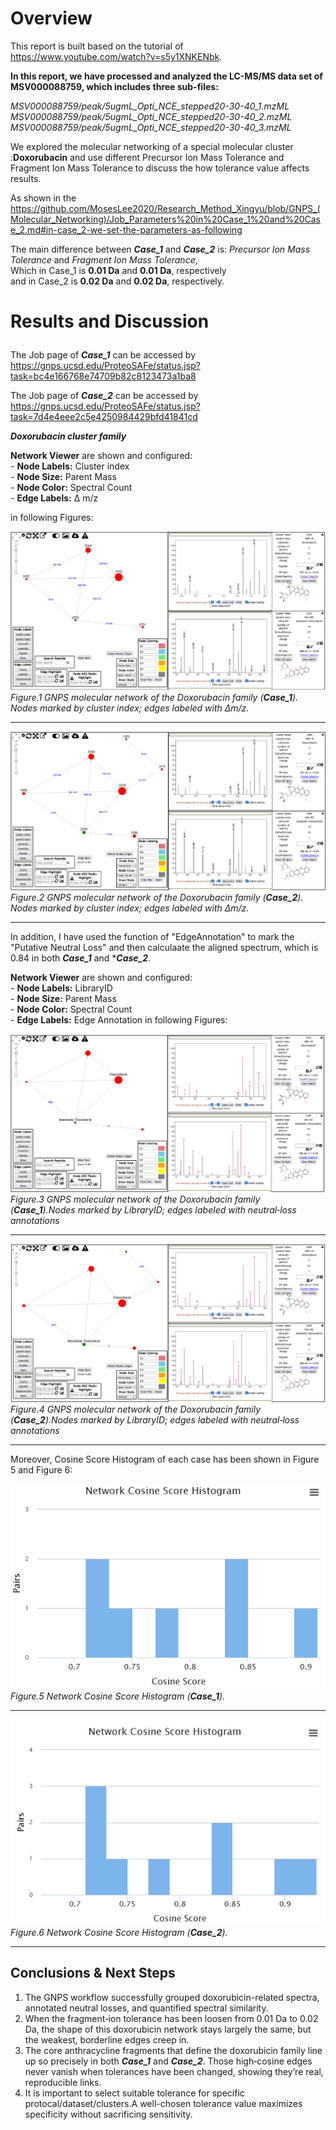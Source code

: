 # Overview<br>

This report is built based on the tutorial of https://www.youtube.com/watch?v=s5y1XNKENbk.

**In this report, we have processed and analyzed the LC-MS/MS data set of MSV000088759, which includes three sub-files:<br>**

*MSV000088759/peak/5ugmL_Opti_NCE_stepped20-30-40_1.mzML<br>
 MSV000088759/peak/5ugmL_Opti_NCE_stepped20-30-40_2.mzML<br>
 MSV000088759/peak/5ugmL_Opti_NCE_stepped20-30-40_3.mzML<br>*


We explored the molecular networking of a special molecular cluster :**Doxorubacin** and use different Precursor Ion Mass Tolerance 
and Fragment Ion Mass Tolerance to discuss the how tolerance value affects results.

As shown in the https://github.com/MosesLee2020/Research_Method_Xingyu/blob/GNPS_(Molecular_Networking)/Job_Parameters%20in%20Case_1%20and%20Case_2.md#in-case_2-we-set-the-parameters-as-following<br>

The main difference between ***Case_1*** and ***Case_2*** is: *Precursor Ion Mass Tolerance* and *Fragment Ion Mass Tolerance*,<br>
Which in Case_1 is **0.01 Da** and **0.01 Da**, respectively<br>
and in Case_2 is **0.02 Da** and **0.02 Da**, respectively.</p>

# Results and Discussion</p>

The Job page of ***Case_1*** can be accessed by  https://gnps.ucsd.edu/ProteoSAFe/status.jsp?task=bc4e166768e74709b82c8123473a1ba8 </p>
The Job page of ***Case_2*** can be accessed by  https://gnps.ucsd.edu/ProteoSAFe/status.jsp?task=7d4e4eee2c5e4250984429bfd41841cd </p>

***Doxorubacin cluster family</p>***

 **Network Viewer** are shown and configured:  
     - **Node Labels:** Cluster index  
     - **Node Size:** Parent Mass  
     - **Node Color:** Spectral Count  
     - **Edge Labels:** Δ m/z  </p>
 in following Figures:
</p>

![.](Figure/0.01Da_index.png)
*Figure.1 GNPS molecular network of the Doxorubacin family (***Case_1***). Nodes marked by cluster index; edges labeled with Δm/z.</p>*
_________________________________________
![.](Figure/0.02Da_index.png)
*Figure.2 GNPS molecular network of the Doxorubacin family (***Case_2***). Nodes marked by cluster index; edges labeled with Δm/z.</p>*
_________________________________________
In addition, I have used the function of "EdgeAnnotation" to mark the "Putative Neutral Loss" and then calculaate the aligned spectrum, which is 0.84 in both ***Case_1*** and ****Case_2***.</p>
**Network Viewer** are shown and configured:  
     - **Node Labels:** LibraryID  
     - **Node Size:** Parent Mass  
     - **Node Color:** Spectral Count  
     - **Edge Labels:** Edge Annotation
 in following Figures:

![.](Figure/0.01Da_ID.png)
*Figure.3 GNPS molecular network of the Doxorubacin family (***Case_1***).Nodes marked by LibraryID; edges labeled with neutral‐loss annotations </p>*
_________________________________________
![.](Figure/0.02Da_ID.png)
*Figure.4 GNPS molecular network of the Doxorubacin family (***Case_2***).Nodes marked by LibraryID; edges labeled with neutral‐loss annotations </p>*
_________________________________________

Moreover, Cosine Score Histogram of each case has been shown in Figure 5 and Figure 6:</p>

![.](Figure/0.01Da_Cosine_Score.png)<br>
*Figure.5 Network Cosine Score Histogram (***Case_1***). </p>*
_________________________________________
![.](Figure/0.02Da_Cosine_Score.png)<br>
*Figure.6 Network Cosine Score Histogram (***Case_2***). </p>*
_________________________________________

## Conclusions & Next Steps  
1. The GNPS workflow successfully grouped doxorubicin-related spectra, annotated neutral losses, and quantified spectral similarity.  
2. When the fragment‐ion tolerance has been loosen from 0.01 Da to 0.02 Da, the shape of this doxorubicin network stays largely the same, but the weakest, borderline edges creep in.
3. The core anthracycline fragments that define the doxorubicin family line up so precisely in both ***Case_1*** and ***Case_2***. Those high‐cosine edges never vanish when tolerances have been changed, showing they’re real, reproducible links.
4. It is important to select suitable tolerance for specific protocal/dataset/clusters.A well-chosen tolerance value maximizes specificity without sacrificing sensitivity.



